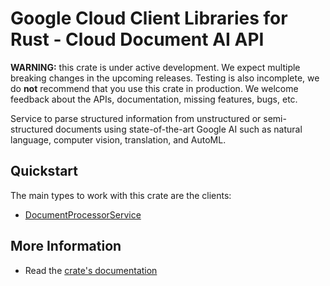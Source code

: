 # Google Cloud Client Libraries for Rust - Cloud Document AI API

<!-- Code generated by sidekick. DO NOT EDIT. -->

**WARNING:** this crate is under active development. We expect multiple breaking
changes in the upcoming releases. Testing is also incomplete, we do **not**
recommend that you use this crate in production. We welcome feedback about the
APIs, documentation, missing features, bugs, etc.

Service to parse structured information from unstructured or
semi-structured documents using state-of-the-art Google AI such as natural
language, computer vision, translation, and AutoML.

## Quickstart

The main types to work with this crate are the clients:

- [DocumentProcessorService]

## More Information

- Read the [crate's documentation](https://docs.rs/google-cloud-documentai-v1/latest/google-cloud-documentai-v1)

[DocumentProcessorService]: https://docs.rs/google-cloud-documentai-v1/latest/google_cloud_documentai_v1/client/struct.DocumentProcessorService.html
